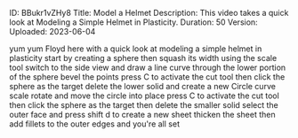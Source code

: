 ID: BBukr1vZHy8
Title: Model a Helmet
Description: This video takes a quick look at Modeling a Simple Helmet in Plasticity.
Duration: 50
Version: 
Uploaded: 2023-06-04

yum yum
Floyd here with a quick look at modeling
a simple helmet in plasticity start by
creating a sphere then squash its width
using the scale tool switch to the side
view and draw a line curve through the
lower portion of the sphere bevel the
points
press C to activate the cut tool then
click the sphere as the target delete
the lower solid and create a new Circle
curve scale rotate and move the circle
into place
press C to activate the cut tool then
click the sphere as the target then
delete the smaller solid select the
outer face and press shift d to create a
new sheet thicken the sheet then add
fillets to the outer edges and you're
all set

